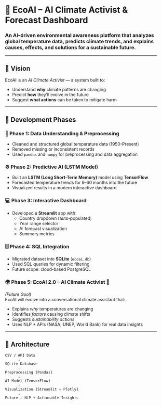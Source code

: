 # 🌿 EcoAI – AI Climate Activist & Forecast Dashboard

### **An AI-driven environmental awareness platform that analyzes global temperature data, predicts climate trends, and explains causes, effects, and solutions for a sustainable future.**

---

## 🚀 Vision

EcoAI is an *AI Climate Activist* — a system built to:
- Understand **why** climate patterns are changing  
- Predict **how** they’ll evolve in the future  
- Suggest **what actions** can be taken to mitigate harm  

---

## 🧭 Development Phases

### 🧩 Phase 1: Data Understanding & Preprocessing
- Cleaned and structured global temperature data (1950–Present)
- Removed missing or inconsistent records
- Used `pandas` and `numpy` for preprocessing and data aggregation  

### ⚙️ Phase 2: Predictive AI (LSTM Model)
- Built an **LSTM (Long Short-Term Memory)** model using **TensorFlow**
- Forecasted temperature trends for 6–60 months into the future
- Visualized results in a modern interactive dashboard  

### 💻 Phase 3: Interactive Dashboard
- Developed a **Streamlit** app with:
  - Country dropdown (auto-populated)
  - Year range selector
  - AI forecast visualization
  - Summary metrics  

### 🗄️ Phase 4: SQL Integration
- Migrated dataset into **SQLite** (`ecoai.db`)
- Used SQL queries for dynamic filtering  
- Future scope: cloud-based PostgreSQL  

### 🌍 Phase 5: EcoAI 2.0 – AI Climate Activist 🤖
*(Future Goal)*  
EcoAI will evolve into a conversational climate assistant that:
- Explains *why* temperatures are changing  
- Identifies *factors* causing climate shifts  
- Suggests *sustainability actions*  
- Uses NLP + APIs (NASA, UNEP, World Bank) for real data insights  

---

## 🧠 Architecture

```plaintext
CSV / API Data
      ↓
SQLite Database
      ↓
Preprocessing (Pandas)
      ↓
AI Model (TensorFlow)
      ↓
Visualization (Streamlit + Plotly)
      ↓
Future → NLP + Actionable Insights
